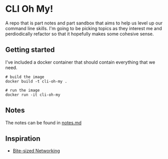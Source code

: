 # CLI Oh My!

A repo that is part notes and part sandbox that aims to help us level up our command line skills. I'm going to be picking topics as they interest me and perdiodically refactor so that it hopefully makes some cohesive sense.

## Getting started

I've included a docker container that should contain everything that we need.

```shell
# build the image
docker build -t cli-oh-my .

# run the image
docker run -it cli-oh-my
```

## Notes

The notes can be found in [notes.md](./notes.md)

## Inspiration

* [Bite-sized Networking](https://wizardzines.com/zines/bite-size-networking/)

